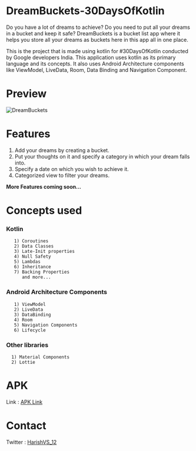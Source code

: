 # DreamBuckets-30DaysOfKotlin

Do you have a lot of dreams to achieve? Do you need to put all your dreams in a bucket and keep it safe?
DreamBuckets is a bucket list app where it helps you store all your dreams as buckets here in this app all in one place.

This is the project that is made using kotlin for #30DaysOfKotlin conducted by Google developers India. This application uses kotlin as its primary language  and its concepts. It also uses Android Architecture components like ViewModel, LiveData, Room, Data Binding and Navigation Component.

# Preview

![DreamBuckets](https://user-images.githubusercontent.com/45913199/83857318-6f90f700-a738-11ea-99ed-b0ff1a647b6c.gif)

# Features

1) Add your dreams by creating a bucket.
2) Put your thoughts on it and specify a category in which your dream falls into.
3) Specify a date on which you wish to achieve it.
4) Categorized view to filter your dreams.

**More Features coming soon...**

# Concepts used

 ### Kotlin
       
       1) Coroutines
       2) Data Classes
       3) Late-Init properties
       4) Null Safety
       5) Lambdas
       6) Inheritance
       7) Backing Properties
          and more...

  ### Android Architecture Components
       
       1) ViewModel
       2) LiveData
       3) DataBinding
       4) Room
       5) Navigation Components
       6) Lifecycle
       
### Other libraries
  
      1) Material Components
      2) Lottie
      
 # APK
 
  Link : [APK Link](https://drive.google.com/file/d/1QnpkyHxqYg95rCdzNvPZSXivR8BKuEbm/view?usp=sharing)

# Contact

Twitter : [HarishVS_12](https://twitter.com/HarishVS_12)


          

